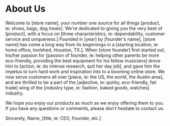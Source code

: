 # About Us

Welcome to [store name], your number one source for all things [product, ie: shoes, bags, dog treats].
We're dedicated to giving you the very best of [product], with a focus on [three characteristics, ie: dependability, customer service and uniqueness.]
Founded in [year] by [founder's name], [store name] has come a long way from its beginnings in a [starting location, ie: home office, toolshed, Houston, TX.]. When [store founder] first started out, his/her passion for [passion of founder, ie: helping other parents be more eco-friendly, providing the best equipment for his fellow musicians] drove him to [action, ie: do intense research, quit her day job], and gave him the impetus to turn hard work and inspiration into to a booming online store. We now serve customers all over [place, ie: the US, the world, the Austin area], and are thrilled to be a part of the [adjective, ie: quirky, eco-friendly, fair trade] wing of the [industry type, ie: fashion, baked goods, watches] industry.

We hope you enjoy our products as much as we enjoy offering them to you. If you have any questions or comments, please don't hesitate to contact us.

Sincerely,
Name, [title, ie: CEO, Founder, etc.]
